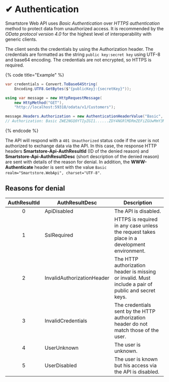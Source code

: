 # ✔ Authentication

Smartstore Web API uses _Basic Authentication_ over _HTTPS authentication_ method to protect data from unauthorized access. It is recommended by the _OData protocol version 4.0_ for the highest level of interoperability with generic clients.

The client sends the credentials by using the Authorization header. The credentials are formatted as the string `public key:secret key` using UTF-8 and base64 encoding. The credentials are not encrypted, so HTTPS is required.

{% code title="Example" %}
```csharp
var credentials = Convert.ToBase64String(
    Encoding.UTF8.GetBytes($"{publicKey}:{secretKey}"));

using var message = new HttpRequestMessage(
    new HttpMethod("GET"),
    "http://localhost:59318/odata/v1/Customers");

message.Headers.Authorization = new AuthenticationHeaderValue("Basic", credentials);
// Authorization: Basic ZWE2NGQ0YTIyZGI1......ZDY4NGRlMDRmZEFiZGUwMmY3MTg=
```
{% endcode %}

The API will respond with a `401 Unauthorized` status code if the user is not authorized to exchange data via the API. In this case, the response HTTP headers **Smartstore-Api-AuthResultId** (ID of the denied reason) and **Smartstore-Api-AuthResultDesc** (short description of the denied reason) are sent with details of the reason for denial. In addition, the **WWW-Authenticate** header is sent with the value `Basic realm="Smartstore.WebApi", charset="UTF-8"`.

## Reasons for denial

| AuthResultId | AuthResultDesc             | Description                                                                                         |
| :----------: | -------------------------- | --------------------------------------------------------------------------------------------------- |
|       0      | ApiDisabled                | The API is disabled.                                                                                |
|       1      | SslRequired                | HTTPS is required in any case unless the request takes place in a development environment.          |
|       2      | InvalidAuthorizationHeader | The HTTP authorization header is missing or invalid. Must include a pair of public and secret keys. |
|       3      | InvalidCredentials         | The credentials sent by the HTTP authorization header do not match those of the user.               |
|       4      | UserUnknown                | The user is unknown.                                                                                |
|       5      | UserDisabled               | The user is known but his access via the API is disabled.                                           |
